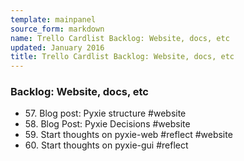 ```yaml
---
template: mainpanel
source_form: markdown
name: Trello Cardlist Backlog: Website, docs, etc
updated: January 2016
title: Trello Cardlist Backlog: Website, docs, etc
---
```

### Backlog: Website, docs, etc

* 57\. Blog post: Pyxie structure #website
* 58\. Blog Post: Pyxie Decisions #website
* 59\. Start thoughts on pyxie-web #reflect #website
* 60\. Start thoughts on pyxie-gui #reflect
